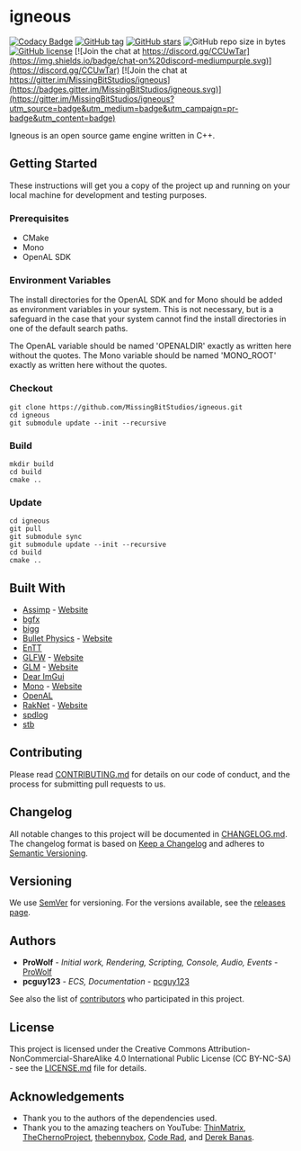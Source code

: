 # igneous

[![Codacy Badge](https://api.codacy.com/project/badge/Grade/519736a44c2f4815abaa0f5494056391)](https://app.codacy.com/app/prowolf/igneous?utm_source=github.com&utm_medium=referral&utm_content=MissingBitStudios/igneous&utm_campaign=Badge_Grade_Dashboard)
[![GitHub tag](https://img.shields.io/github/tag/MissingBitStudios/igneous.svg)](https://github.com/MissingBitStudios/igneous/releases)
[![GitHub stars](https://img.shields.io/github/stars/MissingBitStudios/igneous.svg)](https://github.com/MissingBitStudios/igneous/stargazers)
![GitHub repo size in bytes](https://img.shields.io/github/repo-size/MissingBitStudios/igneous.svg)
[![GitHub license](https://img.shields.io/badge/license-CC%20BY--NC--SA-green.svg)](https://github.com/MissingBitStudios/igneous/blob/master/LICENSE.md)
[![Join the chat at https://discord.gg/CCUwTar](https://img.shields.io/badge/chat-on%20discord-mediumpurple.svg)](https://discord.gg/CCUwTar)
[![Join the chat at https://gitter.im/MissingBitStudios/igneous](https://badges.gitter.im/MissingBitStudios/igneous.svg)](https://gitter.im/MissingBitStudios/igneous?utm_source=badge&utm_medium=badge&utm_campaign=pr-badge&utm_content=badge)

Igneous is an open source game engine written in C++.

## Getting Started

These instructions will get you a copy of the project up and running on your local machine for development and testing purposes.

### Prerequisites

* CMake
* Mono
* OpenAL SDK

### Environment Variables

The install directories for the OpenAL SDK and for Mono should be added as environment variables in your system. This is not necessary, but is a safeguard in the case that your system cannot find the install directories in one of the default search paths.

The OpenAL variable should be named 'OPENALDIR' exactly as written here without the quotes. The Mono variable should be named 'MONO_ROOT' exactly as written here without the quotes.

### Checkout

```
git clone https://github.com/MissingBitStudios/igneous.git
cd igneous
git submodule update --init --recursive
```

### Build

```
mkdir build
cd build
cmake ..
```

### Update

```
cd igneous
git pull
git submodule sync
git submodule update --init --recursive
cd build
cmake ..
```

## Built With

* [Assimp](https://github.com/assimp/assimp) - [Website](http://assimp.sourceforge.net/)
* [bgfx](https://github.com/bkaradzic/bgfx)
* [bigg](https://github.com/JoshuaBrookover/bigg)
* [Bullet Physics](https://github.com/bulletphysics/bullet3) - [Website](http://bulletphysics.org/)
* [EnTT](https://github.com/skypjack/entt)
* [GLFW](https://github.com/glfw/glfw) - [Website](http://www.glfw.org/)
* [GLM](https://github.com/g-truc/glm) - [Website](https://glm.g-truc.net/)
* [Dear ImGui](https://github.com/ocornut/imgui)
* [Mono](https://github.com/mono/mono) - [Website](https://www.mono-project.com/)
* [OpenAL](https://www.openal.org/)
* [RakNet](https://github.com/facebookarchive/RakNet) - [Website](http://www.raknet.net/)
* [spdlog](https://github.com/gabime/spdlog)
* [stb](https://github.com/nothings/stb)

## Contributing

Please read [CONTRIBUTING.md](CONTRIBUTING.md) for details on our code of conduct, and the process for submitting pull requests to us.

## Changelog

All notable changes to this project will be documented in [CHANGELOG.md](CHANGELOG.md). The changelog format is based on [Keep a Changelog](http://keepachangelog.com/en/1.0.0/) and adheres to [Semantic Versioning](http://semver.org/spec/v2.0.0.html).

## Versioning

We use [SemVer](http://semver.org/spec/v2.0.0.html) for versioning. For the versions available, see the [releases page](https://github.com/prowolf/Igneous/releases). 

## Authors

* **ProWolf** - *Initial work, Rendering, Scripting, Console, Audio, Events* - [ProWolf](https://github.com/prowolf)
* **pcguy123** - *ECS, Documentation* - [pcguy123](https://github.com/pcguy123)

See also the list of [contributors](https://github.com/prowolf/Igneous/graphs/contributors) who participated in this project.

## License

This project is licensed under the Creative Commons Attribution-NonCommercial-ShareAlike 4.0 International Public License (CC BY-NC-SA) - see the [LICENSE.md](LICENSE.md) file for details.

## Acknowledgements

* Thank you to the authors of the dependencies used.
* Thank you to the amazing teachers on YouTube: [ThinMatrix](https://www.youtube.com/user/ThinMatrix), [TheChernoProject](https://www.youtube.com/user/TheChernoProject), [thebennybox](https://www.youtube.com/user/thebennybox), [Code Rad](https://www.youtube.com/user/YouKondziu), and [Derek Banas](https://www.youtube.com/user/derekbanas).
